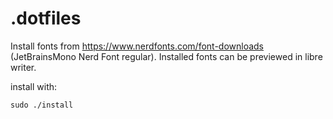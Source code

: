 # .dotfiles

Install fonts from https://www.nerdfonts.com/font-downloads (JetBrainsMono Nerd Font regular). Installed fonts can be previewed in libre writer.

install with:
```
sudo ./install
```
